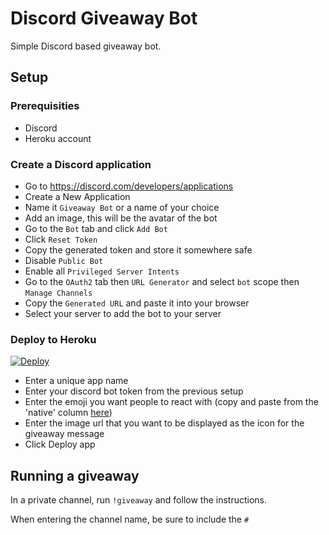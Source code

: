 # Discord Giveaway Bot
Simple Discord based giveaway bot.

## Setup
### Prerequisities
- Discord
- Heroku account

### Create a Discord application
- Go to https://discord.com/developers/applications
- Create a New Application
- Name it `Giveaway Bot` or a name of your choice
- Add an image, this will be the avatar of the bot
- Go to the `Bot` tab and click `Add Bot`
- Click `Reset Token`
- Copy the generated token and store it somewhere safe
- Disable `Public Bot`
- Enable all `Privileged Server Intents`
- Go to the `OAuth2` tab then `URL Generator` and select `bot` scope then `Manage Channels`
- Copy the `Generated URL` and paste it into your browser
- Select your server to add the bot to your server

### Deploy to Heroku
[![Deploy](https://www.herokucdn.com/deploy/button.svg)](https://heroku.com/deploy?template=https://github.com/APES-TOGETHER-XYZ/giveaway-bot)

- Enter a unique app name
- Enter your discord bot token from the previous setup
- Enter the emoji you want people to react with (copy and paste from the 'native' column [here](https://apps.timwhitlock.info/emoji/tables/unicode))
- Enter the image url that you want to be displayed as the icon for the giveaway message
- Click Deploy app

## Running a giveaway

In a private channel, run `!giveaway` and follow the instructions.

When entering the channel name, be sure to include the `#`